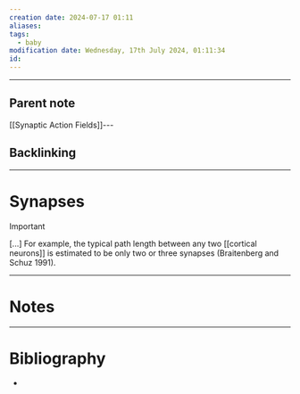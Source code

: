 ```yaml
---
creation date: 2024-07-17 01:11
aliases: 
tags:
  - baby
modification date: Wednesday, 17th July 2024, 01:11:34
id:
---
```

--- 
## Parent note
[[Synaptic Action Fields]]---
## Backlinking


---
# Synapses
> [!important]
>  [...] For example, the typical path length between any two [[cortical neurons]] is estimated to be only two or three synapses (Braitenberg and Schuz 1991).

---
# Notes


---
# Bibliography
+ 